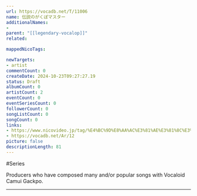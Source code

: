 ```yaml
---
url: https://vocadb.net/T/11006
name: 伝説のがくぽマスター
additionalNames: 
- 
parent: "[[legendary-vocalop]]"
related:

mappedNicoTags:

newTargets:
- artist
commentCount: 0
createDate: 2024-10-23T09:27:27.19
status: Draft
albumCount: 0
artistCount: 2
eventCount: 0
eventSeriesCount: 0
followerCount: 0
songListCount: 0
songCount: 0
links: 
- https://www.nicovideo.jp/tag/%E4%BC%9D%E8%AA%AC%E3%81%AE%E3%81%8C%E3%81%8F%E3%81%BD%E3%83%9E%E3%82%B9%E3%82%BF%E3%83%BC
- https://vocadb.net/Ar/12
picture: false
descriptionLength: 81
---
```


#Series

Producers who have composed many and/or popular songs with Vocaloid Camui Gackpo.

---

